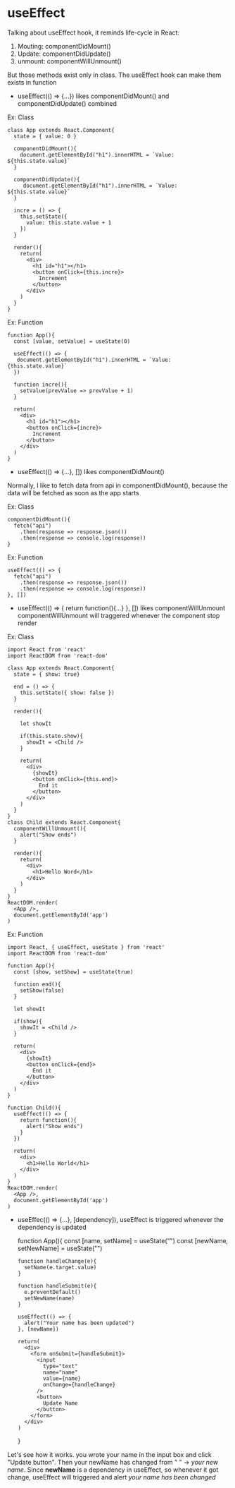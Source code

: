 # useEffect

Talking about useEffect hook, it reminds life-cycle in React:
1. Mouting: componentDidMount() 
2. Update: componentDidUpdate() 
3. unmount: componentWillUnmount()

But those methods exist only in class. The useEffect hook can make them exists in function

- useEffect(() => {...}) likes componentDidMount() and componentDidUpdate() combined

Ex: Class


    class App extends React.Component{
      state = { value: 0 }
      
      componentDidMount(){
        document.getElementById("h1").innerHTML = `Value: ${this.state.value}`
      }
      
      componentDidUpdate(){
         document.getElementById("h1").innerHTML = `Value: ${this.state.value}`
      }
      
      incre = () => {
        this.setState({ 
          value: this.state.value + 1 
        })
      }
      
      render(){
        return(
          <div>
            <h1 id="h1"></h1>
            <button onClick={this.incre}>
              Increment
            </button>
          </div>
        )
      }
    }
    
Ex: Function

    function App(){
      const [value, setValue] = useState(0)
      
      useEffect(() => {
       document.getElementById("h1").innerHTML = `Value: {this.state.value}`
      })
      
      function incre(){
        setValue(prevValue => prevValue + 1)
      }
      
      return(
        <div>
          <h1 id="h1"></h1>
          <button onClick={incre}>
            Increment
          </button>
        </div>
      )
    }
    
- useEffect(() => {...}, []) likes componentDidMount()

Normally, I like to fetch data from api in componentDidMount(), because the data will be fetched as soon as the app starts

Ex: Class

    componentDidMount(){
      fetch("api")
        .then(response => response.json())
        .then(response => console.log(response))
    }
    
Ex: Function

    useEffect(() => {
      fetch("api")
        .then(response => response.json())
        .then(response => console.log(response))
    }, [])
    
- useEffect(() => { return function(){...} }, []) likes componentWillUnmount
componentWillUnmount will traggered whenever the component stop render

Ex: Class

    import React from 'react'
    import ReactDOM from 'react-dom'

    class App extends React.Component{
      state = { show: true}
      
      end = () => {
        this.setState({ show: false })
      }
      
      render(){
      
        let showIt

        if(this.state.show){
          showIt = <Child />
        }
        
        return(
          <div>
            {showIt}
            <button onClick={this.end}>
              End it 
            </button>
          </div>
        )
      }
    }
    class Child extends React.Component{
      componentWillUnmount(){
        alert("Show ends")
      }
      
      render(){
        return(
          <div>
            <h1>Hello Word</h1>
          </div>
        )
      }
    }
    ReactDOM.render(
      <App />,
      document.getElementById('app')
    )

Ex: Function

    import React, { useEffect, useState } from 'react'
    import ReactDOM from 'react-dom'

    function App(){
      const [show, setShow] = useState(true)
      
      function end(){
        setShow(false)
      }
      
      let showIt

      if(show){
        showIt = <Child />
      }
      
      return(
        <div>
          {showIt}
          <button onClick={end}>
            End it
          </button>
        </div>
      )
    }
      
    function Child(){
      useEffect(() => {
        return function(){
          alert("Show ends")
        }
      })
      
      return(
        <div>
          <h1>Hello World</h1>
        </div>
      )
    }
    ReactDOM.render(
      <App />,
      document.getElementById('app')
    )
    
- useEffec(() => {...}, [dependency]), useEffect is triggered whenever the dependency is updated


    function App(){
      const [name, setName] = useState("")
      const [newName, setNewName] = useState("")
      
      function handleChange(e){
        setName(e.target.value)
      }
      
      function handleSubmit(e){
        e.preventDefault()
        setNewName(name)
      }
      
      useEffect(() => {
        alert("Your name has been updated")
      }, [newName])
      
      return(
        <div>
          <form onSubmit={handleSubmit}>
            <input 
              type="text"
              name="name"
              value={name}
              onChange={handleChange}
            />
            <button>
              Update Name
            </button>
          </form>
        </div>
      )
    }
    
Let's see how it works. you wrote your name
in the input box and click "Update button".
Then your newName has changed from " " -> _your new name_.
Since **newName** is a dependency in 
useEffect, so whenever it got change, 
useEffect will triggered and alert _your name has been changed_